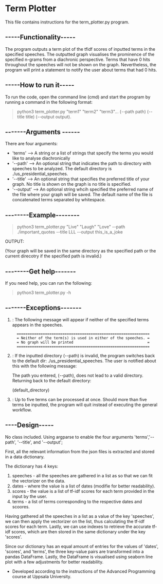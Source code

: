 # Term Plotter

This file contains instructions for the term_plotter.py program. 

## -----Functionality-----
The program outputs a term plot of the tfidf scores of inputted terms in the specified speeches. The outputted graph visualises the prominence of the specified n-grams from a diachronic perspective. Terms that have 0 hits throughout the speeches will not be shown on the graph. Nevertheless, the program will print a statement to notify the user about terms that had 0 hits. 


## -----How to run it-----
To run the code, open the command line (cmd) and start the program by running a command in the following format:

> python3 term_plotter.py "term1" "term2" "term3"... (--path path) (--title title) (--output output).


## -------Arguments ------
There are four arguments:

- 'terms'      -->  A string or a list of strings that specify the terms you would like to    analyse diachronically
- '--path'     -->  An optional string that indicates the path to directory with speeches to be analyzed. The default directory is ./us_presidential_speeches.
- '--title'    -->  An optional string that specifies the preferred title of your graph. No title is shown on the graph is no title is specified.
- '--output'   -->  An optional string whcih specified the preferred name of the file where your graph will be saved. The default name of the file is concatenated terms separated by whitespace. 


## --------Example--------

> python3 term_plotter.py "Live" "Laugh" "Love" --path ./important_quotes --title LLL --output this_is_a_joke

OUTPUT:

(Your graph will be saved in the same directory as the specified path or the current direcotry if the specified path is invalid.)


## --------Get help-------
If you need help, you can run the following:
> python3 term_plotter.py -h


## -------Exceptions-------
1. : The following message will appear if neither of the specified terms appears in the speeches.

         =============================================================
         = Neither of the term(s) is used in either of the speeches. =
         = No graph will be printed                                  =
         =============================================================

2. : If the inputted directory (--path) is invalid, the program switches back to the default dir:
 ./us_presidential_speeches. The user is notified about this with the following message:

	The path you entered, (--path), does not lead to a valid directory.
        Returning back to the default directory:

	(default_directory)

3. : Up to five terms can be processed at once. Should more than five terms be inputted, the program will quit instead of executing the general workflow. 

## ----Design-----
No class included.
Using argparse to enable the four arguments 'terms','--path', '--title', and '--output';

First, all the relevant information from the json files is extracted and stored in a data dictionary.

The dictionary has 4 keys: 
1. speeches -  all the speeches are gathered in a list as so that we can fit the vectorizer on the data.
2. dates -  where the value is a list of dates (modifie for better readability).
3. scores - the value is a list of tf-idf scores for each term provided in the input by the user.
4. terms - a list of terms corresponding to the respective dates and scoores. 

Having gathered all the speeches in a list as a value of the key 'speeches', we can then apply the vectorizer on the list, thus calculating the tf-idf scores for each term. Lastly, we can use indexes to retrieve the accurate tf-idf scores, which are then stored in the same dictionary under the key 'scores'.  

Since our dictionary has an equal amount of entries for the values of 'dates', 'scores', and 'terms', the three key-value pairs are transformed into a pandas DataFrame. Lastly, the DataFrame is visualised using seaborn line plot with a few adjustments for better readability. 

* Developed according to the instructions of the Advanced Programming course at Uppsala University.